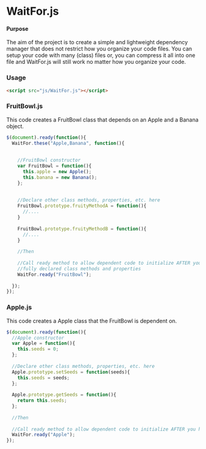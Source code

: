 WaitFor.js
==========

#### Purpose ####

The aim of the project is to create a simple and lightweight dependency manager that does not restrict how you organize your code files. You can setup your code with many (class) files or, you can compress it all into one file and WaitFor.js will still work no matter how you organize your code.


### Usage ###

```html
<script src="js/WaitFor.js"></script>
```

### FruitBowl.js ###

This code creates a FruitBowl class that depends on an Apple and a Banana object.

```js
$(document).ready(function(){
  WaitFor.these("Apple,Banana", function(){
    
    
    //FruitBowl constructor
    var FruitBowl = function(){
      this.apple = new Apple();
      this.banana = new Banana();
    };
    
    
    //Declare other class methods, properties, etc. here
    FruitBowl.prototype.fruityMethodA = function(){
      //....
    }
    
    FruitBowl.prototype.fruityMethodB = function(){
      //....
    }
    
    //Then
    
    //Call ready method to allow dependent code to initialize AFTER you have 
    //fully declared class methods and properties
    WaitFor.ready("FruitBowl");
    
  });
});
```

### Apple.js ###

This code creates a Apple class that the FruitBowl is dependent on.

```js
$(document).ready(function(){
  //Apple constructor
  var Apple = function(){
    this.seeds = 0;
  };
  
  //Declare other class methods, properties, etc. here
  Apple.prototype.setSeeds = function(seeds){
    this.seeds = seeds;
  };
  
  Apple.prototype.getSeeds = function(){
    return this.seeds;
  };
  
  //Then
  
  //Call ready method to allow dependent code to initialize AFTER you have fully declared class methods and properties
  WaitFor.ready("Apple");
});
```
